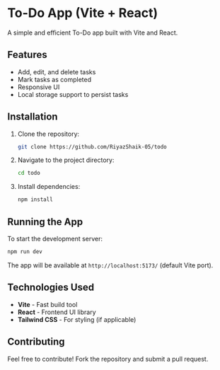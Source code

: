 # To-Do App (Vite + React)

A simple and efficient To-Do app built with Vite and React.

## Features
- Add, edit, and delete tasks
- Mark tasks as completed
- Responsive UI
- Local storage support to persist tasks

## Installation

1. Clone the repository:
   ```sh
   git clone https://github.com/RiyazShaik-05/todo
   ```
2. Navigate to the project directory:
   ```sh
   cd todo
   ```
3. Install dependencies:
   ```sh
   npm install
   ```

## Running the App

To start the development server:
```sh
npm run dev
```
The app will be available at `http://localhost:5173/` (default Vite port).

## Technologies Used
- **Vite** - Fast build tool
- **React** - Frontend UI library
- **Tailwind CSS** - For styling (if applicable)

## Contributing
Feel free to contribute! Fork the repository and submit a pull request.

